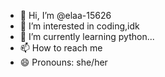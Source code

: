 - 👋 Hi, I’m @elaa-15626
- 👀 I’m interested in coding,idk
- 🌱 I’m currently learning python...
- 📫 How to reach me 
- 😄 Pronouns: she/her
  

<!---
elaa-15626/elaa-15626 is a ✨ special ✨ repository because its `README.md` (this file) appears on your GitHub profile.
You can click the Preview link to take a look at your changes.
--->
